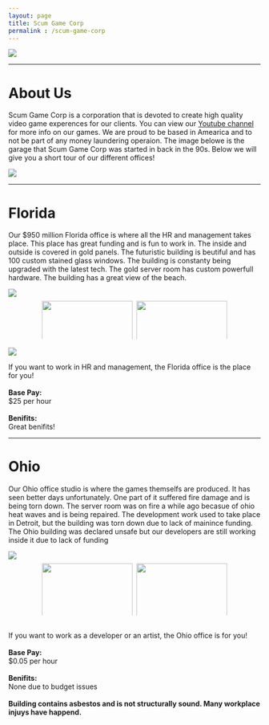 ```yaml
---
layout: page
title: Scum Game Corp
permalink : /scum-game-corp
---
```


 <img src="https://raw.githubusercontent.com/RayTheNoob/website/main/pages/scum-game-corp/images/scg.png"> 
 <hr/>   
 <h1>About Us</h1>        
 <p>Scum Game Corp is a corporation that is devoted to create high quality video game experences for our clients. You can view our <a href="https://raythenoob.github.io/website/pages/scum-game-corp/youtube.html">Youtube channel</a> for more info on our games. We are proud to be based in Amearica and to not be part of any money laundering operaion. The image belowe is the garage that Scum Game Corp was started in back in the 90s. Below we will give you a short tour of our different offices!</p>
<img src="https://raw.githubusercontent.com/RayTheNoob/website/main/pages/scum-game-corp/images/home.png">
<hr />
<h1>Florida</h1>
 <p>Our $950 million Florida office is where all the HR and management takes place. This place has great funding and is fun to work in. The inside and outside is covered in gold panels. The futuristic building is beutiful and has 100 custom stained glass windows. The building is constanty being upgraded with the latest tech. The gold server room has custom powerfull hardware. The building has a great view of the beach.</p>
<img src="https://raw.githubusercontent.com/RayTheNoob/website/main/pages/scum-game-corp/images/hroutside.png">

<div class="row">
    <div class="column">
        <img src="https://raw.githubusercontent.com/RayTheNoob/website/main/pages/scum-game-corp/images/hrloby.png">
        <img src="https://raw.githubusercontent.com/RayTheNoob/website/main/pages/scum-game-corp/images/goldhall.png">
	<img src="https://raw.githubusercontent.com/RayTheNoob/website/main/pages/scum-game-corp/images/hrlargehall.png">
    </div>
    <div class="column">
        <img src="https://raw.githubusercontent.com/RayTheNoob/website/main/pages/scum-game-corp/images/hrhall.png">
        <img src="https://raw.githubusercontent.com/RayTheNoob/website/main/pages/scum-game-corp/images/goldroom.png">
	<img src="https://raw.githubusercontent.com/RayTheNoob/website/main/pages/scum-game-corp/images/hrhall2.png">
    </div>
</div>
<br/>
<img src="https://raw.githubusercontent.com/RayTheNoob/website/main/pages/scum-game-corp/images/servers.png">
<br/>
<p>If you want to work in HR and management, the Florida office is the place for you!<br/><br/><strong>Base Pay:</strong><br/>$25 per hour<br/><br/><strong>Benifits:</strong><br/>Great benifits!<br/></p>
<hr />
<h1>Ohio</h1>
<p>Our Ohio office studio is where the games themselfs are produced. It has seen better days unfortunately. One part of it suffered fire damage and is being torn down. The server room was on fire a while ago becasue of ohio heat waves and is being repaired. The development work used to take place in Detroit, but the building was torn down due to lack of mainince funding. The Ohio building was declared unsafe but our developers are still working inside it due to lack of funding</p>
<img src="https://raw.githubusercontent.com/RayTheNoob/website/main/pages/scum-game-corp/images/ohiooutside2.png">
	
<div class="row">
    <div class="column">
	<img src="https://raw.githubusercontent.com/RayTheNoob/website/main/pages/scum-game-corp/images/ohio1.png">
	<img src="https://raw.githubusercontent.com/RayTheNoob/website/main/pages/scum-game-corp/images/ohio2.png">
	<img src="https://raw.githubusercontent.com/RayTheNoob/website/main/pages/scum-game-corp/images/ohioservers.png">
	<img src="https://raw.githubusercontent.com/RayTheNoob/website/main/pages/scum-game-corp/images/ohiotorn3.png">
    </div>
    <div class="column">
	<img src="https://raw.githubusercontent.com/RayTheNoob/website/main/pages/scum-game-corp/images/ohio3.png">
	<img src="https://raw.githubusercontent.com/RayTheNoob/website/main/pages/scum-game-corp/images/ohiofire.png">
	<img src="https://raw.githubusercontent.com/RayTheNoob/website/main/pages/scum-game-corp/images/ohiotorn.png">
	<img src="https://raw.githubusercontent.com/RayTheNoob/website/main/pages/scum-game-corp/images/ohiooutside.png">
    </div>
</div>
<br/>
<p>If you want to work as a developer or an artist, the Ohio office is for you!<br/><br/><strong>Base Pay:</strong><br/>$0.05 per hour<br/><br/><strong>Benifits:</strong><br/>None due to budget issues<br/><br/><strong>Building contains asbestos and is not structurally sound. Many workplace injuys have happend.</strong></p>

<style>
    .row {
				display: flex;
  		flex-wrap: wrap;
    padding: 0 4px;
    margin-left: auto;
    margin-right: auto;
	   width: 75%;
    }
    
	   .column {
    flex: 25%;
    max-width: 75%;
    padding: 0 4px;
    }

        .column img {
          margin-top: 8px;
          vertical-align: middle;
          width: 100%;
        }

        /* Responsive layout - makes a two column-layout instead of four columns */
        @media screen and (max-width: 800px) {
          .column {
            flex: 50%;
            max-width: 50%;
          }
        }

        /* Responsive layout - makes the two columns stack on top of each other instead of next to each other */
        @media screen and (max-width: 600px) {
          .column {
            flex: 100%;
            max-width: 100%;
          }
        }
    </style>
